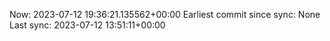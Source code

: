 Now: 2023-07-12 19:36:21.135562+00:00 Earliest commit since sync: None Last sync: 2023-07-12 13:51:11+00:00
